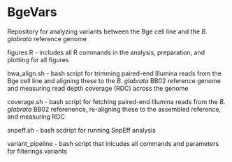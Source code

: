 # BgeVars
Repository for analyzing variants between the Bge cell line and the *B. glabrata* reference genome

figures.R - includes all R commands in the analysis, preparation, and plotting for all figures

bwa_align.sh - bash script for trimming paired-end Illumina reads from the Bge cell line and aligning these to the *B. glabrata* BB02 reference genome and measuring read depth coverage (RDC) across the genome

coverage.sh - bash script for fetching paired-end Illumina reads from the *B. glabrata* BB02 referenence, re-aligning these to the assembled reference, and measuring RDC

snpeff.sh - bash scdript for running SnpEff analysis

variant_pipeline - bash script that inlcudes all commands and parameters for filterings variants